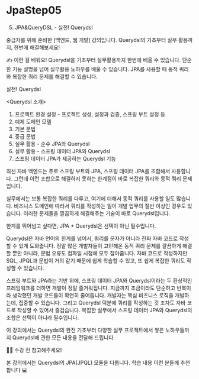 # JpaStep05
05.  JPA&amp;QueryDSL - 실전! Querydsl



중급자를 위해 준비한
[백엔드, 웹 개발] 강의입니다.
Querydsl의 기초부터 실무 활용까지, 한번에 해결해보세요!

✍️
이런 걸
배워요!
Querydsl을 기초부터 실무활용까지 한번에 배울 수 있습니다.
단순한 기능 설명을 넘어 실무활용 노하우를 배울 수 있습니다.
JPA를 사용할 때 동적 쿼리와 복잡한 쿼리 문제를 해결할 수 있습니다.



실전! Querydsl


<Querydsl 소개>
1. 프로젝트 환경 설정 - 프로젝트 생성, 설정과 검증, 스프링 부트 설정 등
2. 예제 도메인 모델
3. 기본 문법
4. 중급 문법
5. 실무 활용 - 순수 JPA와 Querydsl
6. 실무 활용 - 스프링 데이터 JPA와 Querydsl
7. 스프링 데이터 JPA가 제공하는 Querydsl 기능




최신 자바 백엔드는 주로 스프링 부트와 JPA, 스프링 데이터 JPA를 조합해서 사용합니다. 그런데 이런 조합으로 해결하지 못하는 한계점이 바로 복잡한 쿼리와 동적 쿼리 문제입니다.

실무에서는 보통 복잡한 쿼리를 다루고, 여기에 더해서 동적 쿼리를 사용할 일도 많습니다. 비즈니스 도메인에 따라서 쿼리를 작성하는 일이 개발 업무의 절반 이상인 경우도 있습니다. 이러한 문제들을 깔끔하게 해결해주는 기술이 바로 Querydsl입니다.

한계를 뛰어넘고 싶다면,
JPA + Querydsl은 선택이 아닌 필수입니다.

Querydsl은 자바 언어의 한계를 넘어서, 쿼리를 문자가 아니라 진짜 자바 코드로 작성할 수 있게 도와줍니다. 정말 많은 개발자들이 고민해온 동적 쿼리 문제를 깔끔하게 해결할 뿐만 아니라, 문법 오류도 컴파일 시점에 모두 잡아줍니다. 자바 코드로 작성하지만 SQL, JPQL과 문법이 거의 같기 때문에 쉽게 학습할 수 있고, 또 쉽게 복잡한 쿼리도 작성할 수 있습니다.

스프링 부트와 JPA라는 기반 위에, 스프링 데이터 JPA와 Querydsl이라는 두 환상적인 프레임워크를 더하면 개발이 정말 즐거워집니다. 지금까지 조금이라도 단순하고 반복이라 생각했던 개발 코드들이 확연히 줄어듭니다. 개발자는 핵심 비즈니스 로직을 개발하는데, 집중할 수 있습니다. 그리고 Querydsl 덕분에 쿼리를 작성하는 것 조차도 자바 코드로 작성할 수 있어서 즐겁습니다. 복잡한 실무에서 스프링 데이터 JPA와 Querydsl의 조합은 선택이 아니라 필수입니다.

이 강의에서는 Querydsl의 완전 기초부터 다양한 실무 프로젝트에서 쌓은 노하우들까지 Querydsl에 관한 모든 내용을 전달해 드립니다.




👨‍💻 수강 전 참고해주세요!

본 강의에서는 Querydsl의 JPA(JPQL) 모듈을 다룹니다.
학습 내용
이런 분들께 추천합니다 💻




